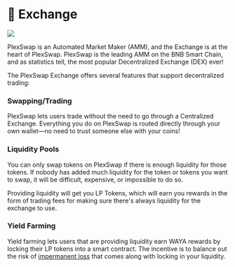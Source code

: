 # 🔄 Exchange

![](../../.gitbook/assets/Automated\_Farm.png)

PlexSwap is an Automated Market Maker (AMM), and the Exchange is at the heart of PlexSwap. PlexSwap is the leading AMM on the BNB Smart Chain, and as statistics tell, the most popular Decentralized Exchange (DEX) ever!

The PlexSwap Exchange offers several features that support decentralized trading:

### Swapping/Trading

PlexSwap lets users trade without the need to go through a Centralized Exchange. Everything you do on PlexSwap is routed directly through your own wallet—no need to trust someone else with your coins!

### Liquidity Pools

You can only swap tokens on PlexSwap if there is enough liquidity for those tokens. If nobody has added much liquidity for the token or tokens you want to swap, it will be difficult, expensive, or impossible to do so.

Providing liquidity will get you LP Tokens, which will earn you rewards in the form of trading fees for making sure there's always liquidity for the exchange to use.

### Yield Farming

Yield farming lets users that are providing liquidity earn WAYA rewards by locking their LP tokens into a smart contract. The incentive is to balance out the risk of [impermanent loss](https://academy.binance.com/en/articles/impermanent-loss-explained) that comes along with locking in your liquidity.
